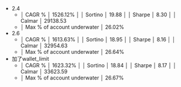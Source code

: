 - 2.4
	- │ CAGR %                      │ 1526.12%                    │
	  │ Sortino                     │ 19.88                       │
	  │ Sharpe                      │ 8.30                        │
	  │ Calmar                      │ 29138.53
	- │ Max % of account underwater │ 26.02%
- 2.6
	- │ CAGR %                      │ 1613.63%                    │
	  │ Sortino                     │ 18.95                       │
	  │ Sharpe                      │ 8.16                        │
	  │ Calmar                      │ 32954.63
	- │ Max % of account underwater │ 26.64%
- 加了wallet_limit
	- │ CAGR %                      │ 1623.32%                    │
	  │ Sortino                     │ 18.84                       │
	  │ Sharpe                      │ 8.17                        │
	  │ Calmar                      │ 33623.59
	- │ Max % of account underwater │ 26.67%